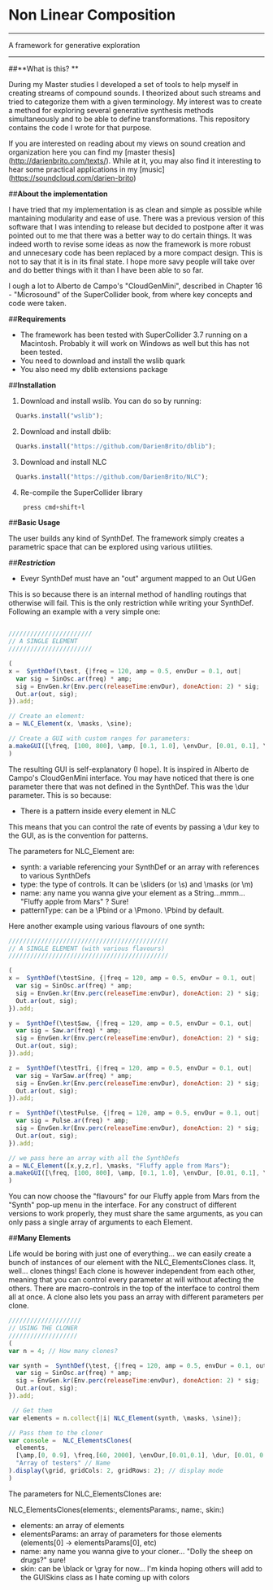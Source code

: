 # Non Linear Composition
_________________________________________________________________________

A framework for generative exploration
_________________________________________________________________________

##**What is this? **

During my Master studies I developed a set of tools to help myself in creating streams of compound sounds. I theorized about such streams and tried to categorize them with a given terminology. My interest was to create a method for exploring several generative synthesis methods simultaneously and to be able to define transformations. This repository contains the code I wrote for that purpose. 

If you are interested on reading about my views on sound creation and organization here you can find my [master thesis] (http://darienbrito.com/texts/). While at it, you may also find it interesting to hear some practical applications in my [music] (https://soundcloud.com/darien-brito)

##**About the implementation**

I have tried that my implementation is as clean and simple as possible while mantaining modularity and ease of use. There was a previous version of this software that I was intending to release but decided to postpone after it was pointed out to me that there was a better way to do certain things. It was indeed worth to revise some ideas as now the framework is more robust and unnecesary code has been replaced by a more compact design. This is not to say that it is in its final state. I hope more savy people will take over and do better things with it than I have been able to so far.  

I ough a lot to Alberto de Campo's "CloudGenMini", described in Chapter 16 - "Microsound" of the SuperCollider book, from where key concepts and code were taken. 

##**Requirements**

- The framework has been tested with SuperCollider 3.7 running on a Macintosh. 
  Probably it will work on Windows as well but this has not been tested.
- You need to download and install the wslib quark
- You also need my dblib extensions package

##**Installation**

1. Download and install wslib. You can do so by running: 

  ```js
    Quarks.install("wslib");
  ```
2. Download and install dblib:

  ```js
    Quarks.install("https://github.com/DarienBrito/dblib");
  ```
3. Download and install NLC

  ```js
    Quarks.install("https://github.com/DarienBrito/NLC");
  ```
4. Re-compile the SuperCollider library

```js
    press cmd+shift+l
```

##**Basic Usage**

The user builds any kind of SynthDef. The framework simply creates a parametric space that can be explored using various utilities.

##***Restriction***

- Eveyr SynthDef must have an "out" argument mapped to an Out UGen

This is so because there is an internal method of handling routings that otherwise will fail. This is the only restriction while writing your SynthDef. Following an example with a very simple one:

```js

///////////////////////
// A SINGLE ELEMENT
///////////////////////

(
x =  SynthDef(\test, {|freq = 120, amp = 0.5, envDur = 0.1, out|
  var sig = SinOsc.ar(freq) * amp;
  sig = EnvGen.kr(Env.perc(releaseTime:envDur), doneAction: 2) * sig;
  Out.ar(out, sig);
}).add;

// Create an element:
a = NLC_Element(x, \masks, \sine); 

// Create a GUI with custom ranges for parameters:
a.makeGUI([\freq, [100, 800], \amp, [0.1, 1.0], \envDur, [0.01, 0.1], \dur, [0.01, 1]]); 
)

```
The resulting GUI is self-explanatory (I hope). It is inspired in Alberto de Campo's CloudGenMini interface. You may have noticed that there is one parameter there that was not defined in the SynthDef. This was the \dur parameter. This is so because:

- There is a pattern inside every element in NLC

This means that you can control the rate of events by passing a \dur key to the GUI, as is the convention for patterns.

The parameters for NLC_Element are:

- synth: a variable referencing your SynthDef or an array with references to various SynthDefs
- type: the type of controls. It can be \sliders (or \s) and \masks (or \m)
- name: any name you wanna give your element as a String...mmm... "Fluffy apple from Mars" ? Sure!
- patternType: can be a \Pbind or a \Pmono. \Pbind by default.

Here another example using various flavours of one synth:

```js
////////////////////////////////////////////
// A SINGLE ELEMENT (with various flavours)
////////////////////////////////////////////

(
x =  SynthDef(\testSine, {|freq = 120, amp = 0.5, envDur = 0.1, out|
  var sig = SinOsc.ar(freq) * amp;
  sig = EnvGen.kr(Env.perc(releaseTime:envDur), doneAction: 2) * sig;
  Out.ar(out, sig);
}).add;

y =  SynthDef(\testSaw, {|freq = 120, amp = 0.5, envDur = 0.1, out|
  var sig = Saw.ar(freq) * amp;
  sig = EnvGen.kr(Env.perc(releaseTime:envDur), doneAction: 2) * sig;
  Out.ar(out, sig);
}).add;

z =  SynthDef(\testTri, {|freq = 120, amp = 0.5, envDur = 0.1, out|
  var sig = VarSaw.ar(freq) * amp;
  sig = EnvGen.kr(Env.perc(releaseTime:envDur), doneAction: 2) * sig;
  Out.ar(out, sig);
}).add;

r =  SynthDef(\testPulse, {|freq = 120, amp = 0.5, envDur = 0.1, out|
  var sig = Pulse.ar(freq) * amp;
  sig = EnvGen.kr(Env.perc(releaseTime:envDur), doneAction: 2) * sig;
  Out.ar(out, sig);
}).add;

// we pass here an array with all the SynthDefs
a = NLC_Element([x,y,z,r], \masks, "Fluffy apple from Mars");
a.makeGUI([\freq, [100, 800], \amp, [0.1, 1.0], \envDur, [0.01, 0.1], \dur, [0.01, 1]], 0@0, skin: \black);
)
```

You can now choose the "flavours" for our Fluffy apple from Mars from the "Synth" pop-up menu in the interface. For any construct of different versions to work properly, they must share the same arguments, as you can only pass a single array of arguments to each Element.

##**Many Elements** 

Life would be boring with just one of everything... we can easily create a bunch of instances of our element with the NLC_ElementsClones class. It, well... clones things! Each clone is however independent from each other, meaning that you can control every parameter at will without afecting the others. There are macro-controls in the top of the interface to control them all at once. A clone also lets you pass an array with different parameters per clone.

```js
////////////////////
// USING THE CLONER
///////////////////
(
var n = 4; // How many clones?

var synth =  SynthDef(\test, {|freq = 120, amp = 0.5, envDur = 0.1, out|
  var sig = SinOsc.ar(freq) * amp;
  sig = EnvGen.kr(Env.perc(releaseTime:envDur), doneAction: 2) * sig;
  Out.ar(out, sig);
}).add;

 // Get them
var elements = n.collect{|i| NLC_Element(synth, \masks, \sine)};

// Pass them to the cloner
var console =  NLC_ElementsClones(
  elements, 
  [\amp,[0, 0.9], \freq,[60, 2000], \envDur,[0.01,0.1], \dur, [0.01, 0.1]] ! n, // parameters
  "Array of testers" // Name
).display(\grid, gridCols: 2, gridRows: 2); // display mode
)

```
The parameters for NLC_ElementsClones are:

NLC_ElementsClones(elements:, elementsParams:, name:, skin:)

- elements: an array of elements
- elementsParams: an array of parameters for those elements (elements[0] -> elementsParams[0], etc)
- name: any name you wanna give to your cloner... "Dolly the sheep on drugs?" sure!
- skin: can be \black or \gray for now... I'm kinda hoping others will add to the GUISkins class as I hate coming up with colors



